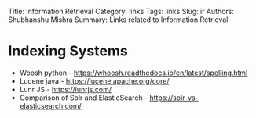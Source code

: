 Title: Information Retrieval
Category: links
Tags: links
Slug: ir
Authors: Shubhanshu Mishra
Summary: Links related to Information Retrieval

# Indexing Systems

* Woosh python - https://whoosh.readthedocs.io/en/latest/spelling.html
* Lucene java - https://lucene.apache.org/core/
* Lunr JS - https://lunrjs.com/
* Comparison of Solr and ElasticSearch - https://solr-vs-elasticsearch.com/
